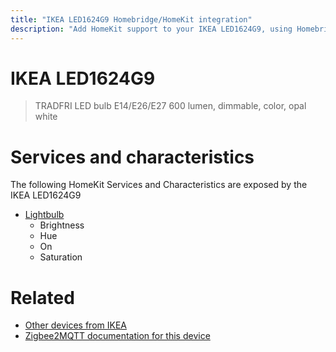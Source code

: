 ```yaml
---
title: "IKEA LED1624G9 Homebridge/HomeKit integration"
description: "Add HomeKit support to your IKEA LED1624G9, using Homebridge, Zigbee2MQTT and homebridge-z2m."
---
```

<!---
This file has been GENERATED using src/docgen/docgen.ts
DO NOT EDIT THIS FILE MANUALLY!
-->
# IKEA LED1624G9
> TRADFRI LED bulb E14/E26/E27 600 lumen, dimmable, color, opal white


# Services and characteristics
The following HomeKit Services and Characteristics are exposed by
the IKEA LED1624G9

* [Lightbulb](../../light.md)
  * Brightness
  * Hue
  * On
  * Saturation


# Related
* [Other devices from IKEA](../index.md#ikea)
* [Zigbee2MQTT documentation for this device](https://www.zigbee2mqtt.io/devices/LED1624G9.html)